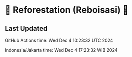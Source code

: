 
# 🌳 Reforestation (Reboisasi) 🌲

## Last Updated

GitHub Actions time: Wed Dec  4 10:23:32 UTC 2024

Indonesia/Jakarta time: Wed Dec  4 17:23:32 WIB 2024
